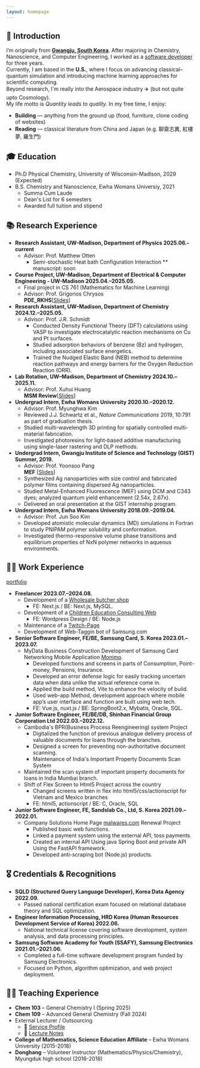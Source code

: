 ```yaml
---
layout: homepage
---
```

## 👋 Introduction

I’m originally from [**Gwangju, South Korea**](https://en.wikipedia.org/wiki/Gwangju). After majoring in Chemistry, Nanoscience, and Computer Engineering, I worked as a [software developer](https://www.linkedin.com/in/haejung-koh/) for three years.  
Currently, I am based in the **U.S.**, where I focus on advancing classical–quantum simulation and introducing machine learning approaches for scientific computing.  
Beyond research, I'm really into the Aerospace industry ✈️ (but not quite upto Cosmology).  
My life motto is *Quantity leads to quality.*
In my free time, I enjoy:
- **Building** — anything from the ground up (food, furniture, clone coding of websites)  
- **Reading** — classical literature from China and Japan (e.g. 聊齋志異, 紅樓夢, 羅生門)

## 🎓 Education
* Ph.D Physical Chemistry, University of Wisconsin-Madison, 2029 (Expected)
* B.S. Chemistry and Nanoscience, Ewha Womans Universiy, 2021
  * Summa Cum Laude
  * Dean's List for 6 semesters
  * Awarded full tuition and stipend

## 📚 Research Experience
* **Research Assistant, UW–Madison, Department of Physics 2025.06.- current**
  * Advisor: Prof. Matthew Otten  
    * Semi-stochastic Heat bath Configuration Interaction 
      ** manuscript: soon
* **Course Project, UW–Madison, Department of Electrical & Computer Engineering - UW-Madison  2025.04.–2025.05.**  
  * Final project in CS 761 (Mathematics for Machine Learning)
  * Advisor: Prof. Grigorios Chrysos  
  **PDE_RKHS**[[Slides](./assets/PDE_RKHS.pdf)]
* **Research Assistant, UW–Madison, Department of Chemistry 2024.12.–2025.05.**
  * Advisor: Prof. J.R. Schmidt  
    * Conducted Density Functional Theory (DFT) calculations using VASP to investigate electrocatalytic reaction mechanisms on Cu and Pt surfaces.
    * Studied adsorption behaviors of benzene (Bz) and hydrogen, including associated surface energetics.
    * Trained the Nudged Elastic Band (NEB) method to determine reaction pathways and energy barriers for the Oxygen Reduction Reaction (ORR).
* **Lab Rotation, UW–Madison, Department of Chemistry 2024.10.–2025.11.**  
  * Advisor: Prof. Xuhui Huang  
  **MSM Review**[[Slides](./assets/MSM.pdf)]  
* **Undergrad Intern, Ewha Womans University 2020.10.–2020.12.**
  * Advisor: Prof. Myunghwa Kim  
  * Reviewed J.J. Schwartz et al., *Nature Communications* 2019, 10:791 as part of graduation thesis.  
  * Studied multi-wavelength 3D printing for spatially controlled multi-material fabrication.  
  * Investigated photoresins for light-based additive manufacturing using single-laser rastering and DLP methods.
* **Undergrad Intern, Gwangju Institute of Science and Technology (GIST) Summer, 2019.**
  * Advisor: Prof. Yoonsoo Pang  
  **MEF** [[Slides](./assets/MEF_THEORY.pdf)]
  * Synthesized Ag nanoparticles with size control and fabricated polymer films containing dispersed Ag nanoparticles.  
  * Studied Metal-Enhanced Fluorescence (MEF) using DCM and C343 dyes; analyzed quantum yield enhancement (2.54x, 2.67x).  
  * Delivered an oral presentation at the GIST internship program.
* **Undergrad Intern, Ewha Womans University 2018.09.–2019.04.**
  * Advisor: Prof. Jun Soo Kim  
  * Developed atomistic molecular dynamics (MD) simulations in Fortran to study PNIPAM polymer solubility and conformation.  
  * Investigated thermo-responsive volume phase transitions and equilibrium properties of NxN polymer networks in aqueous environments.

## 👷‍♀️ Work Experience
[portfolio](./assets/Portfolio.pdf)
* **Freelancer 2023.07.–2024.08.**
  * Development of a [Wholesale butcher shop](https://hansolmeat.shop/)
    * FE: Next.js / BE: Next.js, MySQL.
  * Development of a [Children Education Consulting Web](https://yoonsparenting.com/)
    * FE: Wordpress Design / BE: Node.js
  * Maintenance of a [Twitch-Page](https://www.twitch.tv/eaglekop)
  * Development of Web-Taggin bot of Samsung.com  
* **Senior Software Engineer, FE/BE, Samsung Card, S. Korea 2023.01.–2023.07.**
  * MyData Business Construction Development of Samsung Card Networking Mobile Application [Monimo](https://www.monimo.com/w/main/WPFMHP0101M0).
    * Developed functions and screens in parts of Consumption, Point-money, Pensions, Insurance.
    * Developed an error defense logic for easily tracking uncertain data when data unlike the actual reference come in.
    * Applied the build method, Vite to enhance the velocity of build.
    * Used web-app Method, development approach where mobile app’s user interface and function are built using web tech.
    * FE: Vue.js, nuxt.js / BE: SpringBoot2.x, Mybatis, Oracle, SQL.
* **Junior Software Engineer, FE/BE/DB, Shinhan Financial Group Corporation Ltd 2022.03.–2022.12.**
  * Cambodia's BPR(Business Process Reengineering) system Project
    * Digitalized the function of previous analogue delivery process of valuable documents for loans through the branches.
    * Designed a screen for preventing non-authoritative document scanning.
    * Maintenance of India's Important Property Documents Scan System
  * Maintained the scan system of important property documents for loans in India Mumbai branch.
  * Shift of Flex Screen to Html5 Project across the country
    * Changed screens written in flex into html5/css/actionscript for Vietnam and Mexico branches
    * FE: html5, actionscript / BE: C, Oracle, SQL
* **Junior Software Engineer, FE, Sandslab Co., Ltd, S. Korea 2021.09.–2022.01.**
  * Company Solutions Home Page [malwares.com](https://www.ctx.io/) Renewal Project
    * Published basic web functions.
    * Linked a payment system using the external API, toss payments.
    * Created an internal API Using java Spring Boot and private API Using the FastAPI framework.
    * Developed anti-scraping bot (Node.js) products.

## 🎖 Credentials & Recognitions
* **SQLD (Structured Query Language Developer), Korea Data Agency 2022.09.**
  * Passed national certification exam focused on relational database theory and SQL optimization.
* **Engineer Information Processing, HRD Korea (Human Resources Development Service of Korea) 2022.06.**
  * National technical license covering software development, system analysis, and data processing principles.
* **Samsung Software Academy for Youth (SSAFY), Samsung Electronics 2021.01.–2021.06.**
  * Completed a full-time software development program funded by Samsung Electronics.
  * Focused on Python, algorithm optimization, and web project deployment.

## 🧑‍🏫 Teaching Experience
- **Chem 103** – General Chemistry I (Spring 2025)  
- **Chem 109** – Advanced General Chemistry (Fall 2024)  
- External Lecturer / Outsourcing
  - 🔗 [Service Profile](https://soomgo.com/profile/users/12391091?from=my_info_preview)  
  - 📖 [Lecture Notes](https://github.com/MaximHelio/Curriculae)
- **College of Mathematics, Science Education Affiliate** – Ewha Womans University (2015-2018)  
- **Donghang** – Volunteer Instructor (Mathematics/Physics/Chemistry), Myungduk high school (2016-2018)
